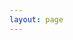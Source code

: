 ```yaml
---
layout: page
---
```


<script setup>
import {
  VPTeamPage,
  VPTeamPageTitle,
  VPTeamMembers,
} from 'vitepress/theme'

const members = [
  {
    avatar: 'https://cdn.discordapp.com/avatars/226898080547602432/887e8e6a60a0e05deac971f03ef26b11?size=1024',
    name: 'Saint Neo',
    title: 'Alcuahtl, General',
    links: []
  },
  {
    avatar: "https://cdn.discordapp.com/avatars/263128509784915968/94569db4000e0acdc01605ec2ef0531e?size=1024",
    name: "Flora_Borealis",
    title: 'Councillor',
  },
  {
    avatar: "https://cdn.discordapp.com/avatars/208052614347227138/4c34d8d9ace0a234d682983f28f0a768?size=1024",
    name: "ArkenX",
    title: "Councillor"
  },
  {
    avatar: 'https://cdn.discordapp.com/avatars/168818172781264897/c01835926bb80b8e36315295cbf0e155?size=1024',
    name: "MechanicalRift",
    title: 'Cheiftain',
  },
  {
    avatar: 'https://cdn.discordapp.com/avatars/171377875897810944/c07f44651b9d5b8538da400419041139?size=1024',
    name: "Mokotowskie",
    title: 'Councillor',
  },
  {
    avatar: 'https://cdn.discordapp.com/avatars/280815367662731266/4f1550f0dd8d3ea899ee40cfd108fcb5?size=1024',
    name: "Husky",
    title: 'High Justice',
  },
]
</script>

<VPTeamPage>
  <VPTeamPageTitle>
    <template #title>
      Government Officials
    </template>
    <template #lead>
        Yoahtl is comprised of people from around the world, 
        and those listed below are among those who hold offical jobs within it.
    </template>
  </VPTeamPageTitle>
  <VPTeamMembers
    :members="members"
  />
</VPTeamPage>
